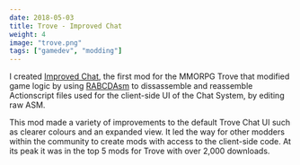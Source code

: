 ```yaml
---
date: 2018-05-03
title: Trove - Improved Chat
weight: 4
image: "trove.png"
tags: ["gamedev", "modding"]
---
```


I created [Improved Chat](http://www.trovesaurus.com/mod=1020/improved-chat), the first mod for the MMORPG Trove that modified game logic by using [RABCDAsm](https://github.com/CyberShadow/RABCDAsm) to dissassemble and reassemble Actionscript files used for the client-side UI of the Chat System, by editing raw ASM.

<!--more-->

This mod made a variety of improvements to the default Trove Chat UI such as clearer colours and an expanded view. It led the way for other modders within the community to create mods with access to the client-side code. At its peak it was in the top 5 mods for Trove with over 2,000 downloads.
